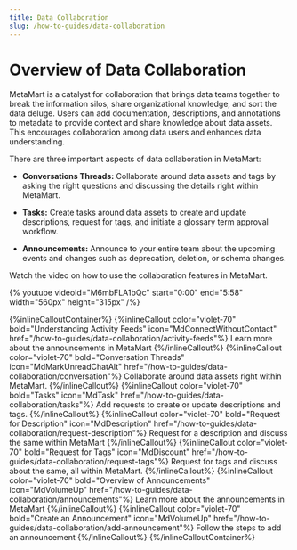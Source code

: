 ```yaml
---
title: Data Collaboration
slug: /how-to-guides/data-collaboration
---
```


# Overview of Data Collaboration

MetaMart is a catalyst for collaboration that brings data teams together to break the information silos, share organizational knowledge, and sort the data deluge. Users can add documentation, descriptions, and annotations to metadata to provide context and share knowledge about data assets. This encourages collaboration among data users and enhances data understanding.

There are three important aspects of data collaboration in MetaMart:
- **Conversations Threads:** Collaborate around data assets and tags by asking the right questions and discussing the details right within MetaMart.

- **Tasks:** Create tasks around data assets to create and update descriptions, request for tags, and initiate a glossary term approval workflow. 

- **Announcements:** Announce to your entire team about the upcoming events and changes such as deprecation, deletion, or schema changes.

Watch the video on how to use the collaboration features in MetaMart.

{%  youtube videoId="M6mbFLA1bQc" start="0:00" end="5:58" width="560px" height="315px" /%}

{%inlineCalloutContainer%}
 {%inlineCallout
  color="violet-70"
  bold="Understanding Activity Feeds"
  icon="MdConnectWithoutContact"
  href="/how-to-guides/data-collaboration/activity-feeds"%}
  Learn more about the announcements in MetaMart
 {%/inlineCallout%}
 {%inlineCallout
  color="violet-70"
  bold="Conversation Threads"
  icon="MdMarkUnreadChatAlt"
  href="/how-to-guides/data-collaboration/conversation"%}
  Collaborate around data assets right within MetaMart.
 {%/inlineCallout%}
 {%inlineCallout
  color="violet-70"
  bold="Tasks"
  icon="MdTask"
  href="/how-to-guides/data-collaboration/tasks"%}
  Add requests to create or update descriptions and tags.
 {%/inlineCallout%}
 {%inlineCallout
  color="violet-70"
  bold="Request for Description"
  icon="MdDescription"
  href="/how-to-guides/data-collaboration/request-description"%}
  Request for a description and discuss the same within MetaMart
 {%/inlineCallout%}
 {%inlineCallout
  color="violet-70"
  bold="Request for Tags"
  icon="MdDiscount"
  href="/how-to-guides/data-collaboration/request-tags"%}
  Request for tags and discuss about the same, all within MetaMart.
 {%/inlineCallout%}
 {%inlineCallout
  color="violet-70"
  bold="Overview of Announcements"
  icon="MdVolumeUp"
  href="/how-to-guides/data-collaboration/announcements"%}
  Learn more about the announcements in MetaMart
 {%/inlineCallout%}
 {%inlineCallout
  color="violet-70"
  bold="Create an Announcement"
  icon="MdVolumeUp"
  href="/how-to-guides/data-collaboration/add-announcement"%}
  Follow the steps to add an announcement
 {%/inlineCallout%}
{%/inlineCalloutContainer%}